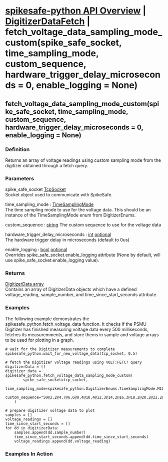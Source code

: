 # [spikesafe-python API Overview](/spikesafe_python_lib_docs/README.md) | [DigitizerDataFetch](/spikesafe_python_lib_docs/DigitizerDataFetch/README.md) | fetch_voltage_data_sampling_mode_custom(spike_safe_socket, time_sampling_mode, custom_sequence, hardware_trigger_delay_microseconds = 0, enable_logging = None)

## fetch_voltage_data_sampling_mode_custom(spike_safe_socket, time_sampling_mode, custom_sequence, hardware_trigger_delay_microseconds = 0, enable_logging = None)

### Definition
Returns an array of voltage readings using custom sampling mode from the digitizer obtained through a fetch query.

### Parameters
spike_safe_socket [TcpSocket](/spikesafe_python_lib_docs/TcpSocket/README.md)  
Socket object used to communicate with SpikeSafe.

time_sampling_mode : [TimeSamplingMode](/spikesafe_python_lib_docs/DigitizerEnums/TimeSamplingMode/README.md)  
The time sampling mode to use for the voltage data. This should be an instance of the TimeSamplingMode enum from DigitizerEnums.

custom_sequence : [string](https://docs.python.org/3/library/string.html) 
The custom sequence to use for the voltage data

hardware_trigger_delay_microseconds : [int](https://docs.python.org/3/library/functions.html#int) [optional](https://docs.python.org/3/library/typing.html#typing.Optional)  
The hardware trigger delay in microseconds (default to 0us)

enable_logging : [bool](https://docs.python.org/3/library/stdtypes.html#boolean-values) [optional](https://docs.python.org/3/library/typing.html#typing.Optional)  
Overrides spike_safe_socket.enable_logging attribute (None by default, will use spike_safe_socket.enable_logging value).

### Returns
[DigitizerData array](/spikesafe_python_lib_docs/DigitizerData/README.md)  
Contains an array of DigitizerData objects which have a defined voltage_reading, sample_number, and time_since_start_seconds attribute.

### Examples
The following example demonstrates the spikesafe_python.fetch_voltage_data function. It checks if the PSMU Digitizer has finished measuring voltage data every 500 milliseconds, fetches its measuremments, and store thems in sample and voltage arrays to be used for plotting in a graph.
```
# wait for the Digitizer measurements to complete 
spikesafe_python.wait_for_new_voltage_data(tcp_socket, 0.5)

# fetch the Digitizer voltage readings using VOLT:FETC? query
digitizerData = []
digitizer_data = spikesafe_python.fetch_voltage_data_sampling_mode_custom(
        spike_safe_socket=tcp_socket,
        time_sampling_mode=spikesafe_python.DigitizerEnums.TimeSamplingMode.MIDDLE_OF_TIME,
        custom_sequence="50@2,2@4,7@6,6@8,4@10,4@12,3@14,2@16,3@18,2@20,2@22,2@24,1@26,2@28,1@30,2@32,1@34,1@36,1@38,1@40,2@42,1@46,1@48,1@50,1@52,1@54,1@56,1@60,1@62,1@66,1@68,1@72,1@74,1@78,1@82,1@86,1@90,1@94,1@98,1@104,1@108,1@114,1@118,1@124,1@130,1@136,1@142,1@150,1@156,1@164,1@172,1@180,1@188,1@196,1@206,1@216,1@226,1@236,1@248,1@258,1@272,1@284,1@298,1@312,1@326,1@342,1@358,1@374,1@392,1@410,1@430,1@450"
    )

# prepare digitizer voltage data to plot
samples = []
voltage_readings = []
time_since_start_seconds = []
for dd in digitizerData:
    samples.append(dd.sample_number)
    time_since_start_seconds.append(dd.time_since_start_seconds)
    voltage_readings.append(dd.voltage_reading)
```

### Examples In Action
